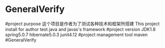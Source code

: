 # GeneralVerify
#project purpose
这个项目是作者为了测试各种技术和框架所搭建
This project install for author test java and javas's framework
#project version
JDK1.8
spring5.0.7
hibernate5.0.3
junit4.12
#project management tool
maven
#GeneralVerify

